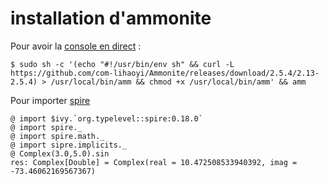 # installation d'ammonite

Pour avoir la [console en direct](https://ammonite.io/#InstallationonLinux) :

```
$ sudo sh -c '(echo "#!/usr/bin/env sh" && curl -L https://github.com/com-lihaoyi/Ammonite/releases/download/2.5.4/2.13-2.5.4) > /usr/local/bin/amm && chmod +x /usr/local/bin/amm' && amm
```

Pour importer [spire](https://typelevel.org/spire/)

```
@ import $ivy.`org.typelevel::spire:0.18.0`
@ import spire._
@ import spire.math._
@ import sipre.implicits._
@ Complex(3.0,5.0).sin
res: Complex[Double] = Complex(real = 10.472508533940392, imag = -73.46062169567367)
```
